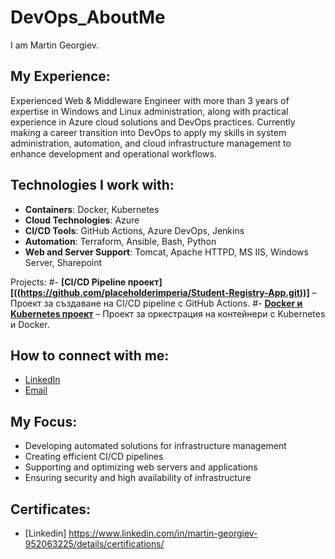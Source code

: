 # DevOps_AboutMe
I am Martin Georgiev.

## My Experience:
Experienced Web & Middleware Engineer with more than 3 years of expertise in Windows and Linux administration, along with practical experience in Azure cloud solutions and DevOps practices. Currently making a career transition into DevOps to apply my skills in system administration, automation, and cloud infrastructure management to enhance development and operational workflows.

## Technologies I work with:
- **Containers**: Docker, Kubernetes
- **Cloud Technologies**: Azure
- **CI/CD Tools**: GitHub Actions, Azure DevOps, Jenkins
- **Automation**: Terraform, Ansible, Bash, Python
- **Web and Server Support**: Tomcat, Apache HTTPD, MS IIS, Windows Server, Sharepoint

Projects:
#- **[CI/CD Pipeline проект][((https://github.com/placeholderimperia/Student-Registry-App.git))]** – Проект за създаване на CI/CD pipeline с GitHub Actions.
#- **[Docker и Kubernetes проект](https://github.com/placeholderimperia/kubernetes-project.git)** – Проект за оркестрация на контейнери с Kubernetes и Docker.

## How to connect with me:
- [LinkedIn](www.linkedin.com/in/martin-georgiev-952063225)
- [Email](martin.georgiev5564@outlook.com)


## My Focus:
- Developing automated solutions for infrastructure management
- Creating efficient CI/CD pipelines
- Supporting and optimizing web servers and applications
- Ensuring security and high availability of infrastructure

## Certificates:
- [Linkedin] https://www.linkedin.com/in/martin-georgiev-952063225/details/certifications/
